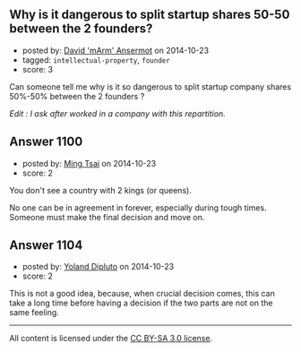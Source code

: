 ## Why is it dangerous to split startup shares 50-50 between the 2 founders?

- posted by: [David 'mArm' Ansermot](https://stackexchange.com/users/412499/david-marm-ansermot) on 2014-10-23
- tagged: `intellectual-property`, `founder`
- score: 3

<p>Can someone tell me why is it so dangerous to split startup company shares 50%-50% between the 2 founders ? </p>

<p><em>Edit : I ask after worked in a company with this repartition.</em></p>



## Answer 1100

- posted by: [Ming Tsai](https://stackexchange.com/users/5218424/ming-tsai) on 2014-10-23
- score: 2

<p>You don't see a country with 2 kings (or queens).</p>

<p>No one can be in agreement in forever, especially during tough times.  Someone must make the final decision and move on.</p>



## Answer 1104

- posted by: [Yoland Dipluto](https://stackexchange.com/users/3893685/yoland-dipluto) on 2014-10-23
- score: 2

<p>This is not a good idea, because, when crucial decision comes, this can take a long time before having a decision if the two parts are not on the same feeling.</p>




---

All content is licensed under the [CC BY-SA 3.0 license](https://creativecommons.org/licenses/by-sa/3.0/).
